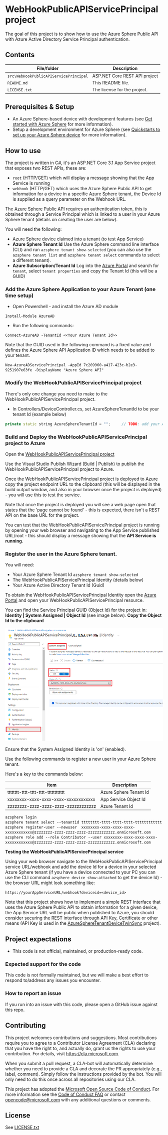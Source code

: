 # WebHookPublicAPIServicePrincipal project

The goal of this project is to show how to use the Azure Sphere Public API with Azure Active Directory Service Principal authentication.

## Contents

| File/folder | Description |
|-------------|-------------|
| `src\WebHookPublicAPIServicePrincipal`       | ASP.NET Core REST API project |
| `README.md` | This README file. |
| `LICENSE.txt`   | The license for the project. |

## Prerequisites & Setup

- An Azure Sphere-based device with development features (see [Get started with Azure Sphere](https://azure.microsoft.com/services/azure-sphere/get-started/) for more information).
- Setup a development environment for Azure Sphere (see [Quickstarts to set up your Azure Sphere device](https://learn.microsoft.com/azure-sphere/install/overview) for more information).


## How to use

The project is written in C#, it's an ASP.NET Core 3.1 App Service project that exposes two REST APIs, these are:

* `root` (HTTP/GET) which will display a message showing that the App Service is running
* `webhook` (HTTP/GET) which uses the Azure Sphere Public API to get information for a device in a specific Azure Sphere tenant, the Device Id is supplied as a query parameter on the Webhook URL.

The [Azure Sphere Public API](https://learn.microsoft.com/rest/api/azure-sphere) requires an authentication token, this is obtained through a Service Principal which is linked to a user in your Azure Sphere tenant (details on creating the user are below).

You will need the following:
* Azure Sphere device claimed into a tenant (to test App Service)
* **Azure Sphere Tenant Id** Use the Azure Sphere command line interface (CLI) and run `azsphere tenant show-selected` (you can also use the `azsphere tenant list` and `azsphere tenant select` commands to select a different tenant).
* **Azure Subscription/Tenant Id** Log into the [Azure Portal](https://portal.azure.com) and search for `tenant`, select `tenant properties` and copy the Tenant Id (this will be a GUID)

### Add the Azure Sphere Application to your Azure Tenant (one time setup)

* Open Powershell - and install the Azure AD module

```dos
Install-Module AzureAD
```

* Run the following commands:

```dos
Connect-AzureAD -TenantId <<Your Azure Tenant Id>>
```
Note that the GUID used in the following command is a fixed value and defines the Azure Sphere API Application ID which needs to be added to your tenant.

```dos
New-AzureADServicePrincipal -AppId 7c209960-a417-423c-b2e3-9251907e63fe -DisplayName "Azure Sphere API"
```

### Modify the WebHookPublicAPIServicePrincipal project

There's only one change you need to make to the WebHookPublicAPIServicePrincipal project.

* In Controllers/DeviceController.cs, set AzureSphereTenantId to be your tenant Id (example below)

```cpp
private static string AzureSphereTenantId = "";     // TODO: add your Azure Sphere Tenant Id (azsphere tenant show-selected)
```

### Build and Deploy the WebHookPublicAPIServicePrincipal project to Azure

Open the [WebHookPublicAPIServicePrincipal project](./WebHookPublicAPIServicePrincipal/WebHookPublicAPIServicePrincipal.sln)

Use the Visual Studio Publish Wizard (Build | Publish) to publish the WebHookPublicAPIServicePrincipal project to Azure.

Once the WebHookPublicAPIServicePrincipal project is deployed to Azure copy the project endpoint URL to the clipboard (this will be displayed in the build output window, and also in your browser once the project is deployed) - you will use this to test the service.

Note that once the project is deployed you will see a web page open that states that the 'page cannot be found' - this is expected, there isn't a REST API on the base URL for the project.

You can test that the WebHookPublicAPIServicePrincipal project is running by opening your web browser and navigating to the App Service published URL/root - this should display a message showing that the **API Service is running**.

### Register the user in the Azure Sphere tenant.

You will need:

* Your Azure Sphere Tenant Id `azsphere tenant show-selected`
* The WebHookPublicAPIServicePrincipal Identity (details below)
* Your Azure Active Directory Tenant Id (Guid)

To obtain the WebHookPublicAPIServicePrincipal Identity open the [Azure Portal](https://portal.azure.com) and open your WebHookPublicAPIServicePrincipal resource.

You can find the Service Principal GUID (Object Id) for the project in: **Identity | System Assigned | Object Id** (see image below). **Copy the Object Id to the clipboard**

![App Service Identity](assets/identity.png)

Ensure that the System Assigned Identity is 'on' (enabled).

Use the following commands to register a new user in your Azure Sphere tenant.

Here's a key to the commands below:

| Item | Description |
|-------------|-------------|
| tttttttt-tttt-tttt-tttt-tttttttttttt | Azure Sphere Tenant Id |
| xxxxxxxx-xxxx-xxxx-xxxx-xxxxxxxxxxxx | App Service Object Id |
| zzzzzzzz-zzzz-zzzz-zzzz-zzzzzzzzzzzz | Azure Tenant Id |


```dos
azsphere login
azsphere tenant select --tenantid tttttttt-tttt-tttt-tttt-tttttttttttt
azsphere register-user --newuser  xxxxxxxx-xxxx-xxxx-xxxx-xxxxxxxxxxxx@zzzzzzzz-zzzz-zzzz-zzzz-zzzzzzzzzzzz.onmicrosoft.com
azsphere role add --role Contributor --user xxxxxxxx-xxxx-xxxx-xxxx-xxxxxxxxxxxx@zzzzzzzz-zzzz-zzzz-zzzz-zzzzzzzzzzzz.onmicrosoft.com
```

**Testing the WebHookPublicAPIServicePrincipal service**

Using your web browser navigate to the WebHookPublicAPIServicePrincipal service URL/webhook and add the device Id for a device in your selected Azure Sphere tenant (if you have a device connected to your PC you can use the CLI command `azsphere device show-attached` to get the device Id) - the browser URL might look something like:

```
https://yourAppServiceURL/webhook?deviceid=<device_id>
```
Note that this project shows how to implement a simple REST interface that uses the Azure Sphere Public API to obtain information for a given device, the App Service URL will be public when published to Azure, you should consider securing the REST interface through API Key, Certificate or other means (API Key is used in the [AzureSphereTenantDeviceTwinSync](../AzureSphereTenantDeviceTwinSync) project).

## Project expectations

* This code is not official, maintained, or production-ready code.

### Expected support for the code

This code is not formally maintained, but we will make a best effort to respond to/address any issues you encounter.

### How to report an issue

If you run into an issue with this code, please open a GitHub issue against this repo.

## Contributing

This project welcomes contributions and suggestions. Most contributions require you to
agree to a Contributor License Agreement (CLA) declaring that you have the right to,
and actually do, grant us the rights to use your contribution. For details, visit
https://cla.microsoft.com.

When you submit a pull request, a CLA-bot will automatically determine whether you need
to provide a CLA and decorate the PR appropriately (e.g., label, comment). Simply follow the
instructions provided by the bot. You will only need to do this once across all repositories using our CLA.

This project has adopted the [Microsoft Open Source Code of Conduct](https://opensource.microsoft.com/codeofconduct/).
For more information see the [Code of Conduct FAQ](https://opensource.microsoft.com/codeofconduct/faq/)
or contact [opencode@microsoft.com](mailto:opencode@microsoft.com) with any additional questions or comments.

## License

See [LICENSE.txt](./LICENSE.txt)
